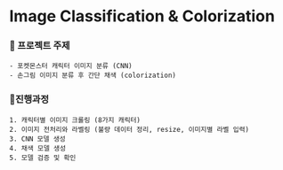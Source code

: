 # Image Classification & Colorization

### 🐤 프로젝트 주제

    - 포켓몬스터 캐릭터 이미지 분류 (CNN)
    - 손그림 이미지 분류 후 간단 채색 (colorization)
    
### 🐤진행과정
    1. 캐릭터별 이미지 크롤링 (8가지 캐릭터)
    2. 이미지 전처리와 라벨링 (불량 데이터 정리, resize, 이미지별 라벨 입력)
    3. CNN 모델 생성
    4. 채색 모델 생성
    5. 모델 검증 및 확인
